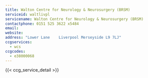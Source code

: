 ```yaml
---
title: Walton Centre for Neurology & Neurosurgery (BRSM)
serviceid: waltlivpl
servicename: Walton Centre for Neurology & Neurosurgery (BRSM)
contactphone: 0151 525 3622 x5484
email: 
website: 
address: "Lower Lane    Liverpool Merseyside L9 7LJ"
ccgservices:
  - wcs
ccgcodes:
  - e38000068
---
```


{{< ccg_service_detail >}}
